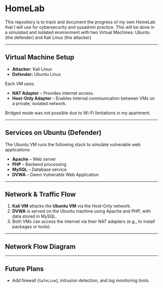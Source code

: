 # HomeLab
This repository is to track and document the progress of my own HomeLab that I will use for cybersecurity and sysadmin practice. This will be done in a simulated and isolated environment with two Virtual Machines: Ubuntu (the defender) and Kali Linux (the attacker)

---

## Virtual Machine Setup

- **Attacker:** Kali Linux
- **Defender:** Ubuntu Linux

Each VM uses:
- **NAT Adapter** – Provides internet access.
- **Host-Only Adapter** – Enables internal communication between VMs on a private, isolated network.

Bridged mode was not possible due to Wi-Fi limitations in my apartment.

---

## Services on Ubuntu (Defender)

The Ubuntu VM runs the following stack to simulate vulnerable web applications:

- **Apache** – Web server
- **PHP** – Backend processing
- **MySQL** – Database service
- **DVWA** – Damn Vulnerable Web Application

---

## Network & Traffic Flow

1. **Kali VM** attacks the **Ubuntu VM** via the Host-Only network.
2. **DVWA** is served on the Ubuntu machine using Apache and PHP, with data stored in MySQL.
3. Both VMs can access the internet via their NAT adapters (e.g., to install packages or tools).

---

## Network Flow Diagram


---

## Future Plans
- Add firewall (`SafeLine`), intrusion detection, and log monitoring tools.
